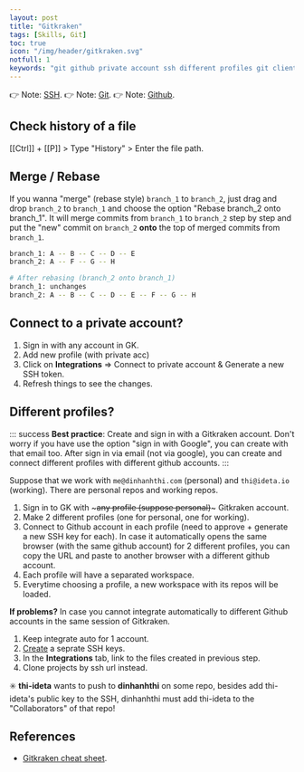 ```yaml
---
layout: post
title: "Gitkraken"
tags: [Skills, Git]
toc: true
icon: "/img/header/gitkraken.svg"
notfull: 1
keywords: "git github private account ssh different profiles git client token ideta generate gitkraken kraken"
---
```


👉 Note: [SSH](/ssh/).
👉 Note: [Git](/git/).
👉 Note: [Github](/github/).

## Check history of a file

[[Ctrl]] + [[P]] > Type "History" > Enter the file path.

## Merge / Rebase

If you wanna "merge" (rebase style) `branch_1` to `branch_2`, just drag and drop `branch_2` to `branch_1` and choose the option "Rebase branch_2 onto branch_1". It will merge commits from `branch_1` to `branch_2` step by step and put the "new" commit on `branch_2` **onto** the top of merged commits from `branch_1`.

``` bash
branch_1: A -- B -- C -- D -- E
branch_2: A -- F -- G -- H

# After rebasing (branch_2 onto branch_1)
branch_1: unchanges
branch_2: A -- B -- C -- D -- E -- F -- G -- H
```

## Connect to a private account?

1. Sign in with any account in GK.
2. Add new profile (with private acc)
3. Click on **Integrations** => Connect to private account & Generate a new SSH token.
4. Refresh things to see the changes.

## Different profiles?

::: success
**Best practice**: Create and sign in with a Gitkraken account. Don't worry if you have use the option "sign in with Google", you can create with that email too. After sign in via email (not via google), you can create and connect different profiles with different github accounts.
:::

Suppose that we work with `me@dinhanhthi.com` (personal) and `thi@ideta.io` (working). There are personal repos and working repos.

1. Sign in to GK with ~~~any profile (suppose personal)~~~ Gitkraken account.
2. Make 2 different profiles (one for personal, one for working).
3. Connect to Github account in each profile (need to approve + generate a new SSH key for each). In case it automatically opens the same browser (with the same github account) for 2 different profiles, you can copy the URL and paste to another browser with a different github account.
4. Each profile will have a separated workspace.
5. Everytime choosing a profile, a new workspace with its repos will be loaded.

**If problems?** In case you cannot integrate automatically to different Github accounts in the same session of Gitkraken.

1. Keep integrate auto for 1 account.
2. [Create](/ssh/) a seprate SSH keys.
3. In the **Integrations** tab, link to the files created in previous step.
4. Clone projects by ssh url instead.

✳️ **thi-ideta** wants to push to **dinhanhthi** on some repo, besides add thi-ideta's public key to the SSH, dinhanhthi must add thi-ideta to the "Collaborators" of that repo!

## References

- [Gitkraken cheat sheet](https://www.gitkraken.com/downloads/gitkraken-git-gui-cheat-sheet.pdf).